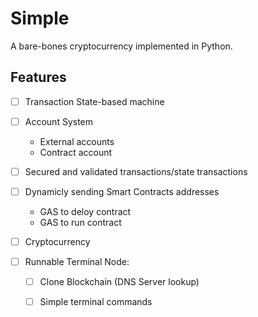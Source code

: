 # Simple
A bare-bones cryptocurrency implemented in Python.

## Features
- [ ] Transaction State-based machine
- [ ] Account System
    - External accounts
    - Contract account
- [ ] Secured and validated transactions/state transactions
- [ ] Dynamicly sending Smart Contracts addresses
    - GAS to deloy contract
    - GAS to run contract
- [ ] Cryptocurrency


- [ ] Runnable Terminal Node:
    + [ ] Clone Blockchain (DNS Server lookup)
    + [ ] Simple terminal commands

